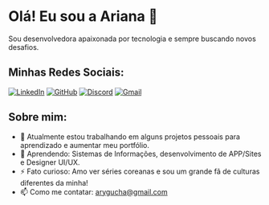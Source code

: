 # Olá! Eu sou a Ariana 👋

Sou desenvolvedora apaixonada por tecnologia e sempre buscando novos desafios.

## Minhas Redes Sociais:

[![LinkedIn](https://img.shields.io/badge/-LinkedIn-blue?style=flat-square&logo=LinkedIn&logoColor=white&link=https://www.linkedin.com/in/ariana-nascimento-de-jesus-7754b599/)](https://www.linkedin.com/in/ariana-nascimento-de-jesus-7754b599/)
[![GitHub](https://img.shields.io/badge/-GitHub-black?style=flat-square&logo=github&logoColor=white&link=https://github.com/gucha36)](https://github.com/gucha36)
[![Discord](https://img.shields.io/badge/Discord-5865F2?style=flat-square&logo=discord&logoColor=white)](https://discord.com/users/1194991140106162317)
[![Gmail](https://img.shields.io/badge/Gmail-D14836?style=flat-square&logo=gmail&logoColor=white)](mailto:arygucha@gmail.com)



## Sobre mim:
- 🔭 Atualmente estou trabalhando em alguns projetos pessoais para aprendizado e aumentar meu portfólio.
- 🌱 Aprendendo: Sistemas de Informações, desenvolvimento de APP/Sites e Designer UI/UX.
- ⚡ Fato curioso: Amo ver séries coreanas e sou um grande fã de culturas diferentes da minha!
- 📫 Como me contatar: [arygucha@gmail.com](mailto:arygucha@gmail.com)
